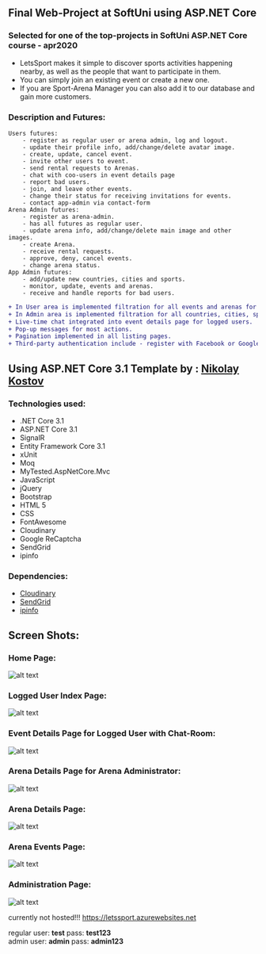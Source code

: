 ## Final Web-Project at SoftUni using ASP.NET Core
### Selected for one of the top-projects in SoftUni ASP.NET Core course - apr2020

* LetsSport makes it simple to discover sports activities happening nearby, as well as the people that want to participate in them. 
* You can simply join an existing event or create a new one.
* If you are Sport-Arena Manager you can also add it to our database and gain more customers.

### Description and Futures:
	Users futures:
		- register as regular user or arena admin, log and logout.
		- update their profile info, add/change/delete avatar image.
		- create, update, cancel event.
		- invite other users to event.
		- send rental requests to Arenas.
		- chat with coo-users in event details page
		- report bad users.
		- join, and leave other events.
		- change their status for receiving invitations for events.
		- contact app-admin via contact-form
	Arena Admin futures:
		- register as arena-admin.
		- has all futures as regular user.
		- update arena info, add/change/delete main image and other images.
		- create Arena.
		- receive rental requests.
		- approve, deny, cancel events.
		- change arena status.
	App Admin futures:
		- add/update new countries, cities and sports.
		- monitor, update, events and arenas.
		- receive and handle reports for bad users.

```diff
+ In User area is implemented filtration for all events and arenas for better interaction.
+ In Admin area is implemented filtration for all countries, cities, sports, events, arenas, reports. 
+ Live-time chat integrated into event details page for logged users.
+ Pop-up messages for most actions.
+ Pagination implemented in all listing pages.
+ Third-party authentication include - register with Facebook or Google account.
```
## Using ASP.NET Core 3.1 Template by : [Nikolay Kostov](https://github.com/NikolayIT)

### Technologies used:
* .NET Core 3.1
* ASP.NET Core 3.1
* SignalR
* Entity Framework Core 3.1
* xUnit
* Moq
* MyTested.AspNetCore.Mvc
* JavaScript
* jQuery
* Bootstrap
* HTML 5
* CSS
* FontAwesome
* Cloudinary
* Google ReCaptcha
* SendGrid
* ipinfo

### Dependencies:
* [Cloudinary](https://www.cloudinary.com/)
* [SendGrid](https://www.sendgrid.com/)
* [ipinfo](https://www.ipinfo.io/)

## Screen Shots:

### Home Page:
![alt text](https://res.cloudinary.com/dziee8jfp/image/upload/v1587216948/ProjectScreenShots/1.home_page_mh10cs.jpg)

### Logged User Index Page:
![alt text](https://res.cloudinary.com/dziee8jfp/image/upload/v1587216948/ProjectScreenShots/2.home_logged_s9u5jb.jpg)

### Event Details Page for Logged User with Chat-Room:
![alt text](https://res.cloudinary.com/dziee8jfp/image/upload/v1587216948/ProjectScreenShots/3.event_details_yrl4q1.png)

### Arena Details Page for Arena Administrator:
![alt text](https://res.cloudinary.com/dziee8jfp/image/upload/v1587216950/ProjectScreenShots/4.arena_zar7zf.png)

### Arena Details Page:
![alt text](https://res.cloudinary.com/dziee8jfp/image/upload/v1587216948/ProjectScreenShots/5.koldr_iwefee.jpg)
	
### Arena Events Page:
![alt text](https://res.cloudinary.com/dziee8jfp/image/upload/v1587218316/ProjectScreenShots/6.arena_events_midne2.jpg)

### Administration Page:
![alt text](https://res.cloudinary.com/dziee8jfp/image/upload/v1587218442/ProjectScreenShots/7.admin_bvkzau.jpg)	


currently not hosted!!!
https://letssport.azurewebsites.net

regular user: **test** pass: **test123**    
admin user: **admin** pass: **admin123** 

